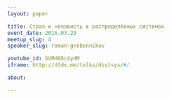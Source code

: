 ```yaml
---
layout: paper

title: Страх и ненависть в распределённых системах
event_date: 2016.03.29
meetup_slug: 4
speaker_slug: roman-grebennikov

youtube_id: SVMd0Dc4ydM
iframe: http://dfdx.me/talks/distsys/#/

about: 

---
```


